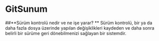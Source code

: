 # GitSunum

##**Sürüm kontrolü nedir ve ne işe yarar? **
Sürüm kontrolü, bir ya da daha fazla dosya üzerinde yapılan değişiklikleri kaydeden ve daha sonra belirli bir sürüme geri dönebilmenizi sağlayan bir sistemdir. 
